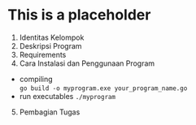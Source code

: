 
# This is a placeholder

1. Identitas Kelompok
2. Deskripsi Program
3. Requirements
4. Cara Instalasi dan Penggunaan Program
- compiling  
```go build -o myprogram.exe your_program_name.go```
- run executables
```./myprogram```
5. Pembagian Tugas
